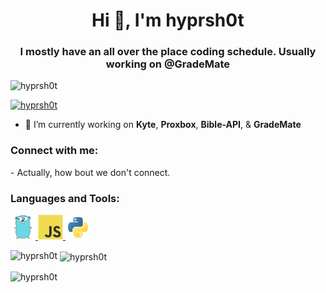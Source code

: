 <h1 align="center">Hi 👋, I'm hyprsh0t</h1>
<h3 align="center">I mostly have an all over the place coding schedule. Usually working on @GradeMate</h3>

<p align="left"> <img src="https://komarev.com/ghpvc/?username=hyprsh0t&label=Profile%20views&color=0e75b6&style=flat" alt="hyprsh0t" /> </p>

<p align="left"> <a href="https://github.com/ryo-ma/github-profile-trophy"><img src="https://github-profile-trophy.vercel.app/?username=hyprsh0t" alt="hyprsh0t" /></a> </p>

- 🔭 I’m currently working on **Kyte**, **Proxbox**, **Bible-API**, & **GradeMate**

<h3 align="left">Connect with me:</h3>
- Actually, how bout we don't connect.
<p align="left">
</p>

<h3 align="left">Languages and Tools:</h3>
<p align="left"> <a href="https://golang.org" target="_blank" rel="noreferrer"> <img src="https://raw.githubusercontent.com/devicons/devicon/master/icons/go/go-original.svg" alt="go" width="40" height="40"/> </a> <a href="https://developer.mozilla.org/en-US/docs/Web/JavaScript" target="_blank" rel="noreferrer"> <img src="https://raw.githubusercontent.com/devicons/devicon/master/icons/javascript/javascript-original.svg" alt="javascript" width="40" height="40"/> </a> <a href="https://www.python.org" target="_blank" rel="noreferrer"> <img src="https://raw.githubusercontent.com/devicons/devicon/master/icons/python/python-original.svg" alt="python" width="40" height="40"/> </a> </p>

<p><img align="left" src="https://github-readme-stats.vercel.app/api/top-langs?username=hyprsh0t&show_icons=true&locale=en&layout=compact" alt="hyprsh0t" /></p>

<p>&nbsp;<img align="center" src="https://github-readme-stats.vercel.app/api?username=hyprsh0t&show_icons=true&locale=en" alt="hyprsh0t" /></p>

<p><img align="center" src="https://github-readme-streak-stats.herokuapp.com/?user=hyprsh0t&" alt="hyprsh0t" /></p>
